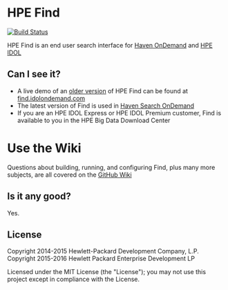 # HPE Find
[![Build Status](https://travis-ci.org/hpautonomy/find.svg?branch=master)](https://travis-ci.org/hpautonomy/find)

HPE Find is an end user search interface for [Haven OnDemand](https://www.havenondemand.com) and [HPE IDOL](http://www8.hp.com/uk/en/software-solutions/information-data-analytics-idol/index.html)

## Can I see it?
- A live demo of an [older version](https://github.com/hpautonomy/find/tree/1.0.3) of HPE Find can be found at [find.idolondemand.com](http://find.idolondemand.com)
- The latest version of Find is used in [Haven Search OnDemand](https://search.havenondemand.com/)
- If you are an HPE IDOL Express or HPE IDOL Premium customer, Find is available to you in the HPE Big Data Download Center

# Use the Wiki

Questions about building, running, and configuring Find, plus many more subjects, are all covered on the [GitHub Wiki](https://github.com/hpautonomy/find/wiki)

## Is it any good?
Yes.

## License
Copyright 2014-2015 Hewlett-Packard Development Company, L.P.
Copyright 2015-2016 Hewlett Packard Enterprise Development LP

Licensed under the MIT License (the "License"); you may not use this project except in compliance with the License.
